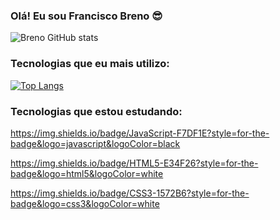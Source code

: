 ### Olá! Eu sou Francisco Breno 😎

![Breno GitHub stats](https://github-readme-stats.vercel.app/api?username=BrenoLira01&show_icons=true&theme=dark)


### Tecnologias que eu mais utilizo:

[![Top Langs](https://github-readme-stats.vercel.app/api/top-langs/?username=BrenoLira01)](https://github.com/anuraghazra/github-readme-stats)


### Tecnologias que estou estudando:

https://img.shields.io/badge/JavaScript-F7DF1E?style=for-the-badge&logo=javascript&logoColor=black

https://img.shields.io/badge/HTML5-E34F26?style=for-the-badge&logo=html5&logoColor=white

https://img.shields.io/badge/CSS3-1572B6?style=for-the-badge&logo=css3&logoColor=white
